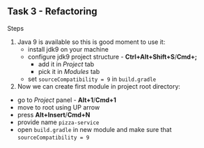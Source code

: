 ## Task 3 - Refactoring



Steps
1. Java 9 is available so this is good moment to use it:
   * install jdk9 on your machine
   * configure jdk9 project structure - **Ctrl+Alt+Shift+S**/**Cmd+;**
     * add it in *Project* tab
     * pick it in *Modules* tab
   * set `sourceCompatibility = 9` in `build.gradle`
1. Now we can create first module in project root directory:
  * go to *Project* panel - **Alt+1**/**Cmd+1**
  * move to root using UP arrow
  * press **Alt+Insert**/**Cmd+N**
  * provide name `pizza-service`
  * open `build.gradle` in new module and make sure that `sourceCompatibility = 9`
